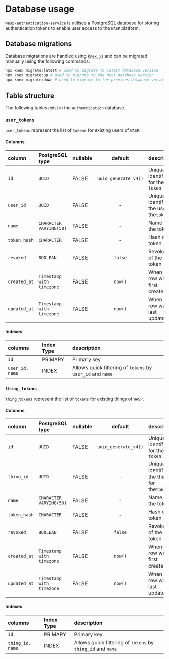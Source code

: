 # Database usage

`wasp-authentication-service` is utilises a PostgreSQL database for storing authentication tokens to enable user access to the `WASP` platform.

## Database migrations

Database migrations are handled using [`knex.js`](https://knexjs.org/) and can be migrated manually using the following commands:

```sh
npx knex migrate:latest # used to migrate to latest database version
npx knex migrate:up # used to migrate to the next database version
npx knex migrate:down # used to migrate to the previous database version
```

## Table structure

The following tables exist in the `authentication` database.

### `user_tokens`

`user_tokens` represent the list of `tokens` for existing users of `WASP`.

#### Columns

| column       | PostgreSQL type           | nullable | default | description                                                 |
| :----------- | :------------------------ | :-------- | :------------------: | :-------------------------------------------- |
| `id`         | `UUID`                    |   FALSE   | `uuid_generate_v4()` | Unique identifier for the `token`             |
| `user_id`    | `UUID`                    |   FALSE   |          -           | Unique identifier of the user for the`token`  |
| `name`       | `CHARACTER VARYING(50)`   |   FALSE   |          -           | Name of the token                             |
| `token_hash` | `CHARACTER`               |   FALSE   |          -           | Hash of the token                             |
| `revoked`    | `BOOLEAN`                 |   FALSE   |        `false`       | Revoke flag of the token                      |
| `created_at` | `Timestamp with timezone` |   FALSE   |        `now()`       | When the row was first created                |
| `updated_at` | `Timestamp with timezone` |   FALSE   |        `now()`       | When the row was last updated                 |

#### Indexes

| columns           | Index Type | description                                                          |
| :-----------------| :--------- | :------------------------------------------------------------------- |
| `id`              | PRIMARY    | Primary key                                                          |
| `user_id, name`   | INDEX      | Allows quick filtering of `tokens` by `user_id` and `name`           |

### `thing_tokens`

`thing_tokens` represent the list of `tokens` for existing things of `WASP`.

#### Columns

| column       | PostgreSQL type           | nullable | default | description                                                 |
| :----------- | :------------------------ | :-------- | :------------------: | :-------------------------------------------- |
| `id`         | `UUID`                    |   FALSE   | `uuid_generate_v4()` | Unique identifier for the `token`             |
| `thing_id`   | `UUID`                    |   FALSE   |          -           | Unique identifier of the thing for the`token` |
| `name`       | `CHARACTER VARYING(50)`   |   FALSE   |          -           | Name of the token                             |
| `token_hash` | `CHARACTER`               |   FALSE   |          -           | Hash of the token                             |
| `revoked`    | `BOOLEAN`                 |   FALSE   |        `false`       | Revoke flag of the token                      |
| `created_at` | `Timestamp with timezone` |   FALSE   |        `now()`       | When the row was first created                |
| `updated_at` | `Timestamp with timezone` |   FALSE   |        `now()`       | When the row was last updated                 |

#### Indexes

| columns           | Index Type | description                                                          |
| :-----------------| :--------- | :------------------------------------------------------------------- |
| `id`              | PRIMARY    | Primary key                                                          |
| `thing_id, name`  | INDEX      | Allows quick filtering of `tokens` by `thing_id` and `name`          |
